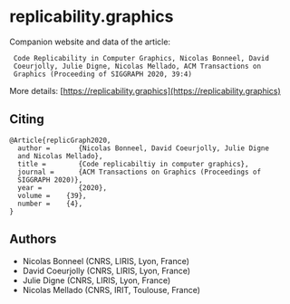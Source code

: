# replicability.graphics

Companion website  and data of the article:

     Code Replicability in Computer Graphics, Nicolas Bonneel, David
     Coeurjolly, Julie Digne, Nicolas Mellado, ACM Transactions on
     Graphics (Proceeding of SIGGRAPH 2020, 39:4)


More details: [https://replicability.graphics](https://replicability.graphics)

## Citing

```
@Article{replicGraph2020,
  author =       {Nicolas Bonneel, David Coeurjolly, Julie Digne
  and Nicolas Mellado},
  title =        {Code replicabiltiy in computer graphics},
  journal =      {ACM Transactions on Graphics (Proceedings of
  SIGGRAPH 2020)},
  year =         {2020},
  volume =    {39},
  number =    {4},
}
```

## Authors

* Nicolas Bonneel (CNRS, LIRIS, Lyon, France)
* David Coeurjolly (CNRS, LIRIS, Lyon, France)
* Julie Digne (CNRS, LIRIS, Lyon, France)
* Nicolas Mellado (CNRS, IRIT, Toulouse, France)
